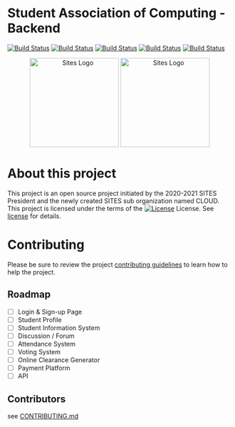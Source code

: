

# Student Association of Computing - Backend
[![Build Status](https://travis-ci.com/Institute-of-Computing/enigma-computing-backend.svg?branch=main)](https://github.com/Institute-of-Computing/enigma-computing-backend) [![Build Status](https://img.shields.io/badge/python-3.9.x-green)](https://travis-ci.com/Institute-of-Computing/enigma-computing-backend) [![Build Status](https://img.shields.io/badge/django%20version-3.1.5-blue)](https://travis-ci.com/Institute-of-Computing/enigma-computing-backend) [![Build Status](https://img.shields.io/badge/djangrestframework-3.12.2-red)](https://travis-ci.com/Institute-of-Computing/enigma-computing-backend) [![Build Status](https://img.shields.io/badge/docs-0%25-brightgreen)](https://travis-ci.com/Institute-of-Computing/enigma-computing-backend)

<div align="center">
  <img alt="Sites Logo" src="https://dnsc-sites.live/landing/sites.png" width="200px" />
  <img alt="Sites Logo" src="https://dnsc-sites.live/landing/cloud.png" width="200px" />
</div>

# About this project
This project is an open source project initiated by the 2020-2021 SITES President and the newly created SITES sub organization named CLOUD. This project is licensed under the terms of the [![License](https://img.shields.io/npm/l/redoc.svg)](https://github.com/johncs2d/SITES/blob/main/LICENSE)  License. See [license](https://github.com/Institute-of-Computing/enigma-computing-backend/blob/main/LICENSE) for details.


# Contributing
Please be sure to review the project [contributing guidelines]() to learn how to help the project.



</div>

## Roadmap
  - [ ] Login & Sign-up Page
  - [ ] Student Profile
  - [ ] Student Information System
  - [ ] Discussion / Forum
  - [ ] Attendance System
  - [ ] Voting System
  - [ ] Online Clearance Generator
  - [ ] Payment Platform
  - [ ] API

## Contributors
see [CONTRIBUTING.md](.github/CONTRIBUTING.md)
